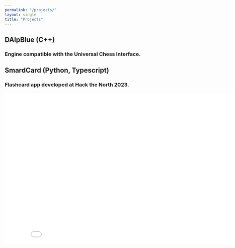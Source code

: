 ```yaml
---
permalink: "/projects/"
layout: single
title: "Projects"
---
```

## DAlpBlue (C++)
### Engine compatible with the Universal Chess Interface.


## SmardCard (Python, Typescript)
### Flashcard app developed at Hack the North 2023.

<iframe width="854" height="480" src="/assets/videos/smard_card_demo.mp4" frameborder="0" allowfullscreen></iframe>
